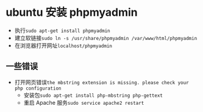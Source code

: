 # ubuntu 安装 phpmyadmin

- 执行`sudo apt-get install phpmyadmin`
- 建立软链接`sudo ln -s /usr/share/phpmyadmin /var/www/html/phpmyadmin`
- 在浏览器打开网址`localhost/phpmyadmin`

## 一些错误

- 打开网页错误`the mbstring extension is missing. please check your php configuration`
  - 安装包`sudo apt-get install php-mbstring php-gettext`
  - 重启 Apache 服务`sudo service apache2 restart`